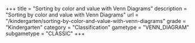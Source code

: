 +++
title = "Sorting by color and value with Venn Diagrams"
description = "Sorting by color and value with Venn Diagrams"
url = "/kindergarten/sorting-by-color-and-value-with-venn-diagrams"
grade = "Kindergarten"
category = "Classification"
gametype = "VENN_DIAGRAM"
subgametype = "CLASSIC"
+++